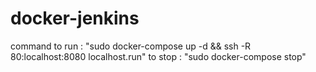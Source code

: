 # docker-jenkins
command to run :
"sudo docker-compose up -d && ssh -R 80:localhost:8080 localhost.run"
to stop :
"sudo docker-compose stop" 